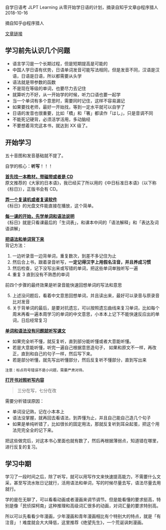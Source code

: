 自学日语考 JLPT
Learning
从零开始学日语的计划，摘录自知乎文章@程序猎人
2018-10-16





摘自知乎@程序猎人

[文章链接](https://www.zhihu.com/question/19793912)

## 学习前先认识几个问题

- 语言学习是一个长期过程，但是短期提高是可能的
- 中国人学日语有优势，日语单词发音可能写法相同，但是发音不同，汉语是汉语，日语是日语，所以都需要从头学
- 语法就是带参数的函数
- 不是现在等级的单词，也要尽力去记住
- 就算听力不好，从一开始学的时候，听力口语也要一起学
- 当一个单词有多个意思时，需要同时记住，这样不容易漏记
- 如果要找老师，最好一开始找，等到一定水平就可以自学了
- 日语的发音也很重要，比如「橋」和「箸」都读作「はし」，只是音调不同
- 不能死记硬背，必须活学活用，多动脑经
- 不要想着背完这本书，就达到 XX 级了。

## 开始学习

五十音图和发音基础就不提了。

自学的核心：**听写**！！！

<u>**首先找一本教材，带磁带或者是 CD**</u><br>原文推荐的《大家的日本语》，我已经买了所以用的《中日标准日本语》（以下称《标日》），正版书会有 CD。

<u>**弄一个复读机或者复读软件**</u><br>《标日》的光盘文件能直接在播放，这个简单。

<u>**每一课的开始，先学单词和语法说明**</u><br>《标日》就是只看课最后的「生词表」，和课本中间的「语法解释」和「表达及词语讲解」

<u>**把语法和单词背下来**</u><br>背记方法：

1. 一边听录音一边背单词，重复数次，到差不多记住为止
2. 然后合上书，跟着录音听写，**一定记得汉字上用假名注音，并且养成习惯**
3. 然后检查，记下没写出来或写错的单词，把这些单词单独听写一遍
4. 重复 3 直到没有不熟悉的单词

前四个步骤的最终效果是听录音能快速回想单词的写法和意思

5. 上述没问题后，看着中文意思回想单词，并且读出来，最好可以录音与原录音比对发音
6. 关于背单词的最后，是要对抗遗忘，可以按照遗忘曲线来复习单词，比如每个周末再看一遍本周学习的单词的中文意思，小本本上记下不能快速反应出的单词，日后经常复习

<u>**单词和语法没有问题就听写课文**</u>

- 如果完全听不懂，就反复听，直到部分能听懂或者大意能听懂。
- 若是大意能听懂，听完一遍自己根据意思造句子， 如果和原文不一样，再改正，直到和自己的句子一样，然后写下来。
- 若是部分听懂，就先写出听懂部分，然后反复听不懂部分，直到写出来

`注意：标点符号错误不是小问题，需要严肃对待。`

<u>**打开书对照听写内容**</u>

> 三分在写，七分在改

需要分析错误原因：

- 单词没记熟，记在小本本上
- 语法没掌握，就再回去看语法，到弄懂为止，并且自己能自己造几个句子
- 如果是单纯听错了，比如很长的固定用法，那就反复听到耳朵起茧，把这个用法完完全全的记下来。

把这些做完后，对这本书心里面也就有数了，然后再根据薄弱点，知道错在哪里，进行反复的复习。

## 学习中期

学习了一段时间之后，除了听写，就可以用写作文来快速提高能力，不需要什么文采，甚至写流水账日记就行，活用语法和单词，写的时候尽量去写，语法尽量去用就行。

学的是在无聊了，可以看看动画或者漫画来调节调节。但是能看懂的要求挺高，特别是像「民侦探柯南」这种推理和高级词汇很多的动画，对词汇量的要求特别高。

所以可以先看看少年漫画，少年漫画和青年漫画相比有个特别大的特点，就是「有注音」！难度就会大大降低，这里推荐《绝望先生》，一个荒诞讽刺漫画。

